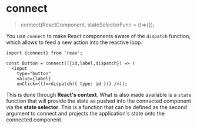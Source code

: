 # connect

> connect(ReactComponent, stateSelectorFunc = ()=>{});

You use `connect` to make React components aware of the `dispatch` function, which allows to
feed a new action into the reactive loop.

    import {connect} from 'reax';

    const Button = connect(({id,label,dispatch}) => (
      <input 
        type="button" 
        value={label}
        onClick={()=>dispatch({ type: id })} />));

This is done through **React's context**. What is also made available is a `state` function that will provide the state as pushed into the connected component via the **state selector**. This is a function that can be defined as the second argument to connect and projects the application's state onto the connected component.